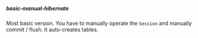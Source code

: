 ##### basic-manual-hibernate
Most basic version. You have to manually operate the `Session` and manually commit / flush. It auto-creates tables.
